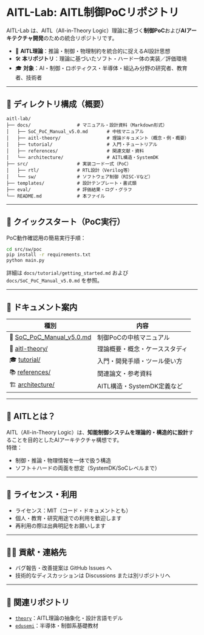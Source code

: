# AITL-Lab: AITL制御PoCリポジトリ

AITL-Lab は、AITL（All-in-Theory Logic）理論に基づく**制御PoC**および**AIアーキテクチャ開発**のための統合リポジトリです。

- 🧠 **AITL理論**：推論・制御・物理制約を統合的に捉えるAI設計思想  
- 🛠 **本リポジトリ**：理論に基づいたソフト・ハード一体の実装／評価環境  
- 🎓 **対象**：AI・制御・ロボティクス・半導体・組込み分野の研究者、教育者、技術者

---

## 📂 ディレクトリ構成（概要）

```
aitl-lab/
├── docs/                 # マニュアル・設計資料（Markdown形式）
│   ├── SoC_PoC_Manual_v5.0.md       # 中核マニュアル
│   ├── aitl-theory/                 # 理論ドキュメント（概念・例・概要）
│   ├── tutorial/                    # 入門・チュートリアル
│   ├── references/                  # 関連文献・資料
│   └── architecture/                # AITL構造・SystemDK
├── src/                  # 実装コード一式（PoC）
│   ├── rtl/              # RTL設計（Verilog等）
│   └── sw/               # ソフトウェア制御（RISC-Vなど）
├── templates/            # 設計テンプレート・書式類
├── eval/                 # 評価結果・ログ・グラフ
└── README.md             # 本ファイル
```

---

## 🚀 クイックスタート（PoC実行）

PoC動作確認用の簡易実行手順：

```bash
cd src/sw/poc
pip install -r requirements.txt
python main.py
```

詳細は `docs/tutorial/getting_started.md` および `docs/SoC_PoC_Manual_v5.0.md` を参照。

---

## 📖 ドキュメント案内

| 種別 | 内容 |
|------|------|
| 📘 [SoC_PoC_Manual_v5.0.md](./docs/SoC_PoC_Manual_v5.0.md) | 制御PoCの中核マニュアル |
| 🧠 [aitl-theory/](./docs/aitl-theory/) | 理論概要・概念・ケーススタディ |
| 🎓 [tutorial/](./docs/tutorial/) | 入門・開発手順・ツール使い方 |
| 📚 [references/](./docs/references/) | 関連論文・参考資料 |
| 🏗 [architecture/](./docs/architecture/) | AITL構造・SystemDK定義など |

---

## 📌 AITLとは？

AITL（All-in-Theory Logic）は、**知能制御システムを理論的・構造的に設計**することを目的としたAIアーキテクチャ構想です。  
特徴：

- 制御・推論・物理情報を一体で扱う構造
- ソフト＋ハードの両面を想定（SystemDK/SoCレベルまで）

---

## 🧪 ライセンス・利用

- ライセンス：MIT（コード・ドキュメントとも）  
- 個人・教育・研究用途での利用を歓迎します  
- 再利用の際は出典明記をお願いします

---

## 🙋‍♂️ 貢献・連絡先

- バグ報告・改善提案は GitHub Issues へ  
- 技術的なディスカッションは Discussions または別リポジトリへ

---

## 🔗 関連リポジトリ

- [`theory`](https://github.com/Samizo-AITL/theory)：AITL理論の抽象化・設計言語モデル
- [`edusemi`](https://github.com/Samizo-AITL/edusemi)：半導体・制御系基礎教材
